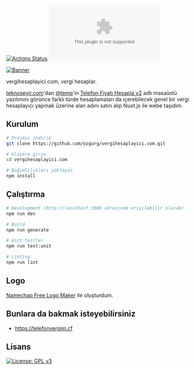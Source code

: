 [![Actions Status](https://github.com/ozgurg/vergihesaplayici.com/workflows/vergihesaplayici.com/badge.svg)](https://github.com/ozgurg/vergihesaplayici.com/actions)
![Version](https://img.shields.io/github/package-json/v/ozgurg/vergihesaplayici.com)

[![Banner](https://raw.githubusercontent.com/ozgurg/vergihesaplayici.com/master/.github/assets/banner.jpg)](https://vergihesaplayici.com)

vergihesaplayici.com, vergi hesaplar.

[teknoseyir.com](https://teknoseyir.com/)'dan [@temp](https://teknoseyir.com/u/temp)'in [Telefon Fiyatı Hesapla v2](https://teknoseyir.com/blog/telefon-fiyati-hesapla-v2) adlı masaüstü yazılımını görünce farklı türde hesaplamaları da içerebilecek genel bir vergi hesaplayıcı yapmak üzerine alan adını satın alıp Nuxt.js ile webe taşıdım.

## Kurulum
``` sh
# Projeyi indirin
git clone https://github.com/ozgurg/vergihesaplayici.com.git

# Klasöre girin
cd vergihesaplayici.com

# Bağımlılıkları yükleyin
npm install
```

## Çalıştırma

``` sh
# Development (http://localhost:3000 adresinde erişilebilir olacak)
npm run dev

# Build
npm run generate

# Unit testler
npm run test:unit

# Linting
npm run lint
```

## Logo
[Namechap Free Logo Maker](https://www.namecheap.com/logo-maker) ile oluşturdum.

## Bunlara da bakmak isteyebilirsiniz
- https://telefonvergim.cf

## Lisans
[![License: GPL v3](https://img.shields.io/badge/License-GPLv3-%2388DF95.svg)](https://github.com/ozgurg/vergihesaplayici.com/blob/master/LICENSE)
